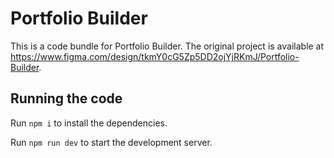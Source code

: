 
  # Portfolio Builder

  This is a code bundle for Portfolio Builder. The original project is available at https://www.figma.com/design/tkmY0cG5Zp5DD2ojYjRKmJ/Portfolio-Builder.

  ## Running the code

  Run `npm i` to install the dependencies.

  Run `npm run dev` to start the development server.
  